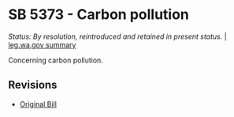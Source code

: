 # SB 5373 - Carbon pollution
*Status: By resolution, reintroduced and retained in present status.* | [leg.wa.gov summary](https://app.leg.wa.gov/billsummary?BillNumber=5373&Year=2021)

Concerning carbon pollution.

## Revisions
* [Original Bill](1/)